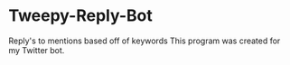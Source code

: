 # Tweepy-Reply-Bot
Reply's to mentions based off of keywords
This program was created for my Twitter bot.
